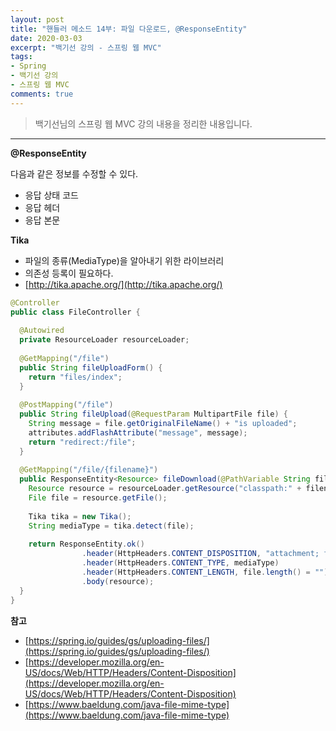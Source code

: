 ```yaml
---
layout: post 
title: "핸들러 메소드 14부: 파일 다운로드, @ResponseEntity"
date: 2020-03-03
excerpt: "백기선 강의 - 스프링 웹 MVC"
tags: 
- Spring
- 백기선 강의
- 스프링 웹 MVC
comments: true 
---
```


>백기선님의 스프링 웹 MVC 강의 내용을 정리한 내용입니다.
---

**@ResponseEntity**

다음과 같은 정보를 수정할 수 있다.

* 응답 상태 코드
* 응답 헤더
* 응답 본문



**Tika**

* 파일의 종류(MediaType)을 알아내기 위한 라이브러리
* 의존성 등록이 필요하다.
* [http://tika.apache.org/](http://tika.apache.org/)



```java
@Controller
public class FileController {
  
  @Autowired
  private ResourceLoader resourceLoader;
  
  @GetMapping("/file")
  public String fileUploadForm() {
    return "files/index";
  }
  
  @PostMapping("/file")
  public String fileUpload(@RequestParam MultipartFile file) {
    String message = file.getOriginalFileName() + "is uploaded";
    attributes.addFlashAttribute("message", message);
    return "redirect:/file";
  }
  
  @GetMapping("/file/{filename}")
  public ResponseEntity<Resource> fileDownload(@PathVariable String filename) throws IOException{
    Resource resource = resourceLoader.getResource("classpath:" + filename);
    File file = resource.getFile();
    
    Tika tika = new Tika();
    String mediaType = tika.detect(file);
    
    return ResponseEntity.ok()
      			.header(HttpHeaders.CONTENT_DISPOSITION, "attachment; filename=\"" + resource.getFilename() + "\"")
      			.header(HttpHeaders.CONTENT_TYPE, mediaType)
      			.header(HttpHeaders.CONTENT_LENGTH, file.length() = "")
      			.body(resource);
  }
}
```



**참고**

* [https://spring.io/guides/gs/uploading-files/](https://spring.io/guides/gs/uploading-files/)
* [https://developer.mozilla.org/en-US/docs/Web/HTTP/Headers/Content-Disposition](https://developer.mozilla.org/en-US/docs/Web/HTTP/Headers/Content-Disposition)
* [https://www.baeldung.com/java-file-mime-type](https://www.baeldung.com/java-file-mime-type)

